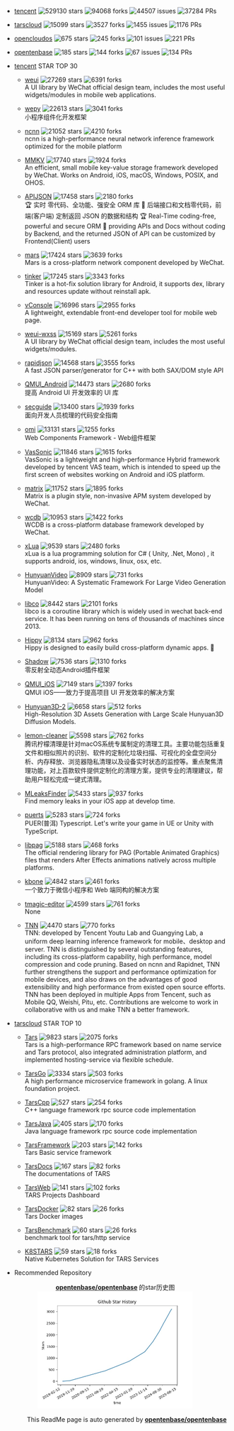 
+ [tencent](https://github.com/tencent)
![529130 stars](https://img.shields.io/badge/Stars-529130-green)
![94068 forks](https://img.shields.io/badge/Forks-94068-green)
![44507 issues](https://img.shields.io/badge/Issues-44507-green)
![37284 PRs](https://img.shields.io/badge/PRs-37284-green)

+ [tarscloud](https://github.com/tarscloud)
![15099 stars](https://img.shields.io/badge/Stars-15099-green)
![3527 forks](https://img.shields.io/badge/Forks-3527-green)
![1455 issues](https://img.shields.io/badge/Issues-1455-green)
![1176 PRs](https://img.shields.io/badge/PRs-1176-green)

+ [opencloudos](https://github.com/opencloudos)
![675 stars](https://img.shields.io/badge/Stars-675-green)
![245 forks](https://img.shields.io/badge/Forks-245-green)
![101 issues](https://img.shields.io/badge/Issues-101-green)
![221 PRs](https://img.shields.io/badge/PRs-221-green)

+ [opentenbase](https://github.com/opentenbase)
![185 stars](https://img.shields.io/badge/Stars-185-green)
![144 forks](https://img.shields.io/badge/Forks-144-green)
![67 issues](https://img.shields.io/badge/Issues-67-green)
![134 PRs](https://img.shields.io/badge/PRs-134-green)



+ [tencent](https://github.com/tencent) STAR TOP 30
    
    + [weui](https://github.com/tencent/weui) 
    ![27269 stars](https://img.shields.io/badge/Stars-27269-green)
    ![6391 forks](https://img.shields.io/badge/Forks-6391-green)  
    A UI library by WeChat official design team, includes the most useful widgets/modules in mobile web applications.
    
    + [wepy](https://github.com/tencent/wepy) 
    ![22613 stars](https://img.shields.io/badge/Stars-22613-green)
    ![3041 forks](https://img.shields.io/badge/Forks-3041-green)  
    小程序组件化开发框架
    
    + [ncnn](https://github.com/tencent/ncnn) 
    ![21052 stars](https://img.shields.io/badge/Stars-21052-green)
    ![4210 forks](https://img.shields.io/badge/Forks-4210-green)  
    ncnn is a high-performance neural network inference framework optimized for the mobile platform
    
    + [MMKV](https://github.com/tencent/MMKV) 
    ![17740 stars](https://img.shields.io/badge/Stars-17740-green)
    ![1924 forks](https://img.shields.io/badge/Forks-1924-green)  
    An efficient, small mobile key-value storage framework developed by WeChat. Works on Android, iOS, macOS, Windows, POSIX, and OHOS.
    
    + [APIJSON](https://github.com/tencent/APIJSON) 
    ![17458 stars](https://img.shields.io/badge/Stars-17458-green)
    ![2180 forks](https://img.shields.io/badge/Forks-2180-green)  
    🏆 实时 零代码、全功能、强安全 ORM 库 🚀 后端接口和文档零代码，前端(客户端) 定制返回 JSON 的数据和结构 🏆 Real-Time coding-free, powerful and secure ORM 🚀  providing APIs and Docs without coding by Backend, and the returned JSON of API can be customized by Frontend(Client) users
    
    + [mars](https://github.com/tencent/mars) 
    ![17424 stars](https://img.shields.io/badge/Stars-17424-green)
    ![3639 forks](https://img.shields.io/badge/Forks-3639-green)  
    Mars is a cross-platform network component  developed by WeChat.
    
    + [tinker](https://github.com/tencent/tinker) 
    ![17245 stars](https://img.shields.io/badge/Stars-17245-green)
    ![3343 forks](https://img.shields.io/badge/Forks-3343-green)  
    Tinker is a hot-fix solution library for Android, it supports dex, library and resources update without reinstall apk.
    
    + [vConsole](https://github.com/tencent/vConsole) 
    ![16996 stars](https://img.shields.io/badge/Stars-16996-green)
    ![2955 forks](https://img.shields.io/badge/Forks-2955-green)  
    A lightweight, extendable front-end developer tool for mobile web page.
    
    + [weui-wxss](https://github.com/tencent/weui-wxss) 
    ![15169 stars](https://img.shields.io/badge/Stars-15169-green)
    ![5261 forks](https://img.shields.io/badge/Forks-5261-green)  
    A UI library by WeChat official design team, includes the most useful widgets/modules.
    
    + [rapidjson](https://github.com/tencent/rapidjson) 
    ![14568 stars](https://img.shields.io/badge/Stars-14568-green)
    ![3555 forks](https://img.shields.io/badge/Forks-3555-green)  
    A fast JSON parser/generator for C++ with both SAX/DOM style API
    
    + [QMUI_Android](https://github.com/tencent/QMUI_Android) 
    ![14473 stars](https://img.shields.io/badge/Stars-14473-green)
    ![2680 forks](https://img.shields.io/badge/Forks-2680-green)  
    提高 Android UI 开发效率的 UI 库
    
    + [secguide](https://github.com/tencent/secguide) 
    ![13400 stars](https://img.shields.io/badge/Stars-13400-green)
    ![1939 forks](https://img.shields.io/badge/Forks-1939-green)  
    面向开发人员梳理的代码安全指南
    
    + [omi](https://github.com/tencent/omi) 
    ![13131 stars](https://img.shields.io/badge/Stars-13131-green)
    ![1255 forks](https://img.shields.io/badge/Forks-1255-green)  
    Web Components Framework - Web组件框架
    
    + [VasSonic](https://github.com/tencent/VasSonic) 
    ![11846 stars](https://img.shields.io/badge/Stars-11846-green)
    ![1615 forks](https://img.shields.io/badge/Forks-1615-green)  
    VasSonic is a lightweight and high-performance Hybrid framework developed by tencent VAS team, which is intended to speed up the first screen of websites working on Android and iOS platform. 
    
    + [matrix](https://github.com/tencent/matrix) 
    ![11752 stars](https://img.shields.io/badge/Stars-11752-green)
    ![1895 forks](https://img.shields.io/badge/Forks-1895-green)  
    Matrix is a plugin style, non-invasive APM system developed by WeChat.
    
    + [wcdb](https://github.com/tencent/wcdb) 
    ![10953 stars](https://img.shields.io/badge/Stars-10953-green)
    ![1422 forks](https://img.shields.io/badge/Forks-1422-green)  
    WCDB is a cross-platform database framework developed by WeChat.
    
    + [xLua](https://github.com/tencent/xLua) 
    ![9539 stars](https://img.shields.io/badge/Stars-9539-green)
    ![2480 forks](https://img.shields.io/badge/Forks-2480-green)  
    xLua is a lua programming solution for  C# ( Unity, .Net, Mono) , it supports android, ios, windows, linux, osx, etc.
    
    + [HunyuanVideo](https://github.com/tencent/HunyuanVideo) 
    ![8909 stars](https://img.shields.io/badge/Stars-8909-green)
    ![731 forks](https://img.shields.io/badge/Forks-731-green)  
    HunyuanVideo: A Systematic Framework For Large Video Generation Model
    
    + [libco](https://github.com/tencent/libco) 
    ![8442 stars](https://img.shields.io/badge/Stars-8442-green)
    ![2101 forks](https://img.shields.io/badge/Forks-2101-green)  
    libco is a coroutine library which is widely used in wechat  back-end service. It has been running on tens of thousands of machines since 2013.
    
    + [Hippy](https://github.com/tencent/Hippy) 
    ![8134 stars](https://img.shields.io/badge/Stars-8134-green)
    ![962 forks](https://img.shields.io/badge/Forks-962-green)  
    Hippy is designed to easily build cross-platform dynamic apps. 👏
    
    + [Shadow](https://github.com/tencent/Shadow) 
    ![7536 stars](https://img.shields.io/badge/Stars-7536-green)
    ![1310 forks](https://img.shields.io/badge/Forks-1310-green)  
    零反射全动态Android插件框架
    
    + [QMUI_iOS](https://github.com/tencent/QMUI_iOS) 
    ![7149 stars](https://img.shields.io/badge/Stars-7149-green)
    ![1397 forks](https://img.shields.io/badge/Forks-1397-green)  
    QMUI iOS——致力于提高项目 UI 开发效率的解决方案
    
    + [Hunyuan3D-2](https://github.com/tencent/Hunyuan3D-2) 
    ![6658 stars](https://img.shields.io/badge/Stars-6658-green)
    ![512 forks](https://img.shields.io/badge/Forks-512-green)  
    High-Resolution 3D Assets Generation with Large Scale Hunyuan3D Diffusion Models.
    
    + [lemon-cleaner](https://github.com/tencent/lemon-cleaner) 
    ![5598 stars](https://img.shields.io/badge/Stars-5598-green)
    ![762 forks](https://img.shields.io/badge/Forks-762-green)  
    腾讯柠檬清理是针对macOS系统专属制定的清理工具。主要功能包括重复文件和相似照片的识别、软件的定制化垃圾扫描、可视化的全盘空间分析、内存释放、浏览器隐私清理以及设备实时状态的监控等。重点聚焦清理功能，对上百款软件提供定制化的清理方案，提供专业的清理建议，帮助用户轻松完成一键式清理。
    
    + [MLeaksFinder](https://github.com/tencent/MLeaksFinder) 
    ![5433 stars](https://img.shields.io/badge/Stars-5433-green)
    ![937 forks](https://img.shields.io/badge/Forks-937-green)  
    Find memory leaks in your iOS app at develop time.
    
    + [puerts](https://github.com/tencent/puerts) 
    ![5283 stars](https://img.shields.io/badge/Stars-5283-green)
    ![724 forks](https://img.shields.io/badge/Forks-724-green)  
    PUER(普洱) Typescript. Let's write your game in UE or Unity with TypeScript.
    
    + [libpag](https://github.com/tencent/libpag) 
    ![5188 stars](https://img.shields.io/badge/Stars-5188-green)
    ![468 forks](https://img.shields.io/badge/Forks-468-green)  
    The official rendering library for PAG (Portable Animated Graphics) files that renders After Effects animations natively across multiple platforms.
    
    + [kbone](https://github.com/tencent/kbone) 
    ![4842 stars](https://img.shields.io/badge/Stars-4842-green)
    ![461 forks](https://img.shields.io/badge/Forks-461-green)  
    一个致力于微信小程序和 Web 端同构的解决方案
    
    + [tmagic-editor](https://github.com/tencent/tmagic-editor) 
    ![4599 stars](https://img.shields.io/badge/Stars-4599-green)
    ![761 forks](https://img.shields.io/badge/Forks-761-green)  
    None
    
    + [TNN](https://github.com/tencent/TNN) 
    ![4470 stars](https://img.shields.io/badge/Stars-4470-green)
    ![770 forks](https://img.shields.io/badge/Forks-770-green)  
    TNN: developed by Tencent Youtu Lab and Guangying Lab, a uniform deep learning inference framework for mobile、desktop and server. TNN is distinguished by several outstanding features, including its cross-platform capability, high performance, model compression and code pruning. Based on ncnn and Rapidnet, TNN further strengthens the support and performance optimization for mobile devices, and also draws on the advantages of good extensibility and high performance from existed open source efforts. TNN has been deployed in multiple Apps from Tencent, such as Mobile QQ, Weishi, Pitu, etc. Contributions are welcome to work in collaborative with us and make TNN a better framework. 
    

+ [tarscloud](https://github.com/tarscloud) STAR TOP 10
    
    + [Tars](https://github.com/tarscloud/Tars) 
    ![9823 stars](https://img.shields.io/badge/Stars-9823-green)
    ![2075 forks](https://img.shields.io/badge/Forks-2075-green)  
    Tars is a high-performance RPC framework based on name service and Tars protocol, also integrated administration platform, and implemented hosting-service via flexible schedule.
    
    + [TarsGo](https://github.com/tarscloud/TarsGo) 
    ![3334 stars](https://img.shields.io/badge/Stars-3334-green)
    ![503 forks](https://img.shields.io/badge/Forks-503-green)  
    A  high performance microservice  framework  in golang. A linux foundation project.
    
    + [TarsCpp](https://github.com/tarscloud/TarsCpp) 
    ![527 stars](https://img.shields.io/badge/Stars-527-green)
    ![254 forks](https://img.shields.io/badge/Forks-254-green)  
    C++ language framework rpc source code implementation
    
    + [TarsJava](https://github.com/tarscloud/TarsJava) 
    ![405 stars](https://img.shields.io/badge/Stars-405-green)
    ![170 forks](https://img.shields.io/badge/Forks-170-green)  
    Java language framework rpc source code implementation
    
    + [TarsFramework](https://github.com/tarscloud/TarsFramework) 
    ![203 stars](https://img.shields.io/badge/Stars-203-green)
    ![142 forks](https://img.shields.io/badge/Forks-142-green)  
    Tars Basic service framework
    
    + [TarsDocs](https://github.com/tarscloud/TarsDocs) 
    ![167 stars](https://img.shields.io/badge/Stars-167-green)
    ![82 forks](https://img.shields.io/badge/Forks-82-green)  
    The documentations of TARS
    
    + [TarsWeb](https://github.com/tarscloud/TarsWeb) 
    ![141 stars](https://img.shields.io/badge/Stars-141-green)
    ![102 forks](https://img.shields.io/badge/Forks-102-green)  
    TARS Projects Dashboard
    
    + [TarsDocker](https://github.com/tarscloud/TarsDocker) 
    ![82 stars](https://img.shields.io/badge/Stars-82-green)
    ![26 forks](https://img.shields.io/badge/Forks-26-green)  
    Tars Docker  images
    
    + [TarsBenchmark](https://github.com/tarscloud/TarsBenchmark) 
    ![60 stars](https://img.shields.io/badge/Stars-60-green)
    ![26 forks](https://img.shields.io/badge/Forks-26-green)  
    benchmark tool for tars/http service
    
    + [K8STARS](https://github.com/tarscloud/K8STARS) 
    ![59 stars](https://img.shields.io/badge/Stars-59-green)
    ![18 forks](https://img.shields.io/badge/Forks-18-green)  
    Native Kubernetes  Solution for TARS Services
    


+ Recommended Repository  
<p align="center">
      <strong>
        <a href="https://github.com/opentenbase/opentenbase" target="_blank">opentenbase/opentenbase</a>
      </strong>  的star历史图
  <br>
  <img src="https://raw.githubusercontent.com/ButterAndButterfly/GithubTools/master/data/stars_history.jpg" width="350px"></img>    
</p>

<p align="right">
      This ReadMe page is auto generated by 
      <strong>
        <a href="https://github.com/opentenbase/opentenbase" target="_blank">opentenbase/opentenbase</a><br>
      </strong>   
</p>
